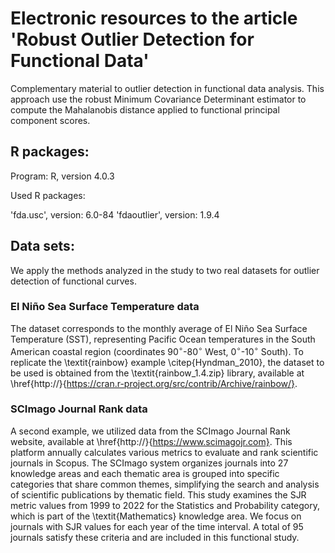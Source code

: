<h1>Electronic resources to the article 'Robust Outlier Detection for Functional Data'</h1>

Complementary material to outlier detection in functional data analysis. This approach use the robust Minimum Covariance Determinant estimator to compute the Mahalanobis distance applied to functional principal component scores. 

<h2>R packages:</h2>

Program: R, version 4.0.3

Used R packages:

'fda.usc', version: 6.0-84
'fdaoutlier', version: 1.9.4

<h2>Data sets:</h2>

 We apply the methods analyzed in the study to two real datasets for outlier detection of functional curves.

 <h3>El Niño Sea Surface Temperature data</h3>

 The dataset corresponds to the monthly average of El Niño Sea Surface Temperature (SST), representing Pacific Ocean temperatures in the South American coastal region (coordinates $90^{\circ}$-$80^{\circ}$ West, $0^{\circ}$-$10^{\circ}$ South). To replicate the \textit{rainbow} example \citep{Hyndman_2010}, the dataset to be used is obtained from the \textit{rainbow\_1.4.zip} library, available at \href{http://}{https://cran.r-project.org/src/contrib/Archive/rainbow/}.

  <h3>SCImago Journal Rank data</h3>

A second example, we utilized data from the SCImago Journal Rank website, available at \href{http://}{https://www.scimagojr.com}. This platform annually calculates various metrics to evaluate and rank scientific journals in Scopus. The SCImago system organizes journals into 27 knowledge areas and each thematic area is grouped into specific categories that share common themes, simplifying the search and analysis of scientific publications by thematic field. This study examines the SJR metric values from 1999 to 2022 for the Statistics and Probability category, which is part of the \textit{Mathematics} knowledge area. We focus on journals with SJR values for each year of the time interval. A total of 95 journals satisfy these criteria and are included in this functional study.
